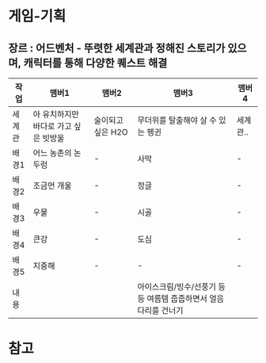 # 게임-기획
## 장르 : 어드벤처 - 뚜렷한 세계관과 정해진 스토리가 있으며, 캐릭터를 통해 다양한 퀘스트 해결

작업|맴버1|맴버2|맴버3|맴버4
----|----|----|---- |----
세계관|아 유치하지만 바다로 가고 싶은 빗방울| 술이되고 싶은 H2O | 무더위를 탈출해야 살 수 있는 펭귄 | 세계관..
배경1 | 어느 농촌의 논두렁| - | 사막 | - 
배경2 | 조금먼 개울| - | 정글 | - 
배경3 | 우물| - | 시골 | - 
배경4 | 큰강| - | 도심 | - 
배경5 | 지중해| - | - | - 
내용  |    |    |아이스크림/빙수/선풍기 등등 여름템 줍줍하면서 얼음 다리를 건너기|






# 참고
